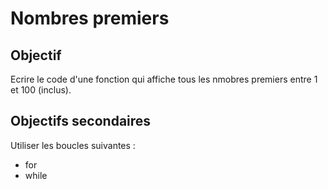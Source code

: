 # Nombres premiers


## Objectif

Ecrire le code d'une fonction qui affiche tous les nmobres premiers entre 1 et 100 (inclus).

## Objectifs secondaires

Utiliser les boucles suivantes :
- for
- while
